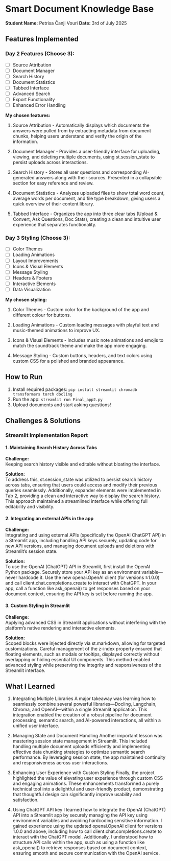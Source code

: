 # Smart Document Knowledge Base
**Student Name:** Petrisa Čanji Vouri
**Date:** 3rd of July 2025

## Features Implemented

### Day 2 Features (Choose 3):
- [ ] Source Attribution
- [ ] Document Manager  
- [ ] Search History
- [ ] Document Statistics
- [ ] Tabbed Interface
- [ ] Advanced Search
- [ ] Export Functionality
- [ ] Enhanced Error Handling

**My chosen features:**
1. Source Attribution - Automatically displays which documents the answers were pulled from by extracting metadata from document chunks, helping users understand and verify the origin of the information.

2. Document Manager  - Provides a user-friendly interface for uploading, viewing, and deleting multiple documents, using st.session_state to persist uploads across interactions. 

3. Search History - Stores all user questions and corresponding AI-generated answers along with their sources. Presented in a collapsible section for easy reference and review.

4. Document Statistics - Analyzes uploaded files to show total word count, average words per document, and file type breakdown, giving users a quick overview of their content library.

5. Tabbed Interface - Organizes the app into three clear tabs (Upload & Convert, Ask Questions, Doc Stats), creating a clean and intuitive user experience that separates functionality.

### Day 3 Styling (Choose 3):
- [ ] Color Themes
- [ ] Loading Animations
- [ ] Layout Improvements
- [ ] Icons & Visual Elements
- [ ] Message Styling
- [ ] Headers & Footers
- [ ] Interactive Elements
- [ ] Data Visualization

**My chosen styling:**
1. Color Themes - Custom color for the background of the app and different colour for buttons.

2. Loading Animations - Custom loading messages with playful text and music-themed animations to improve UX.

3. Icons & Visual Elements - Includes music note animations and emojis to match the soundtrack theme and make the app more engaging.

4. Message Styling - Custom buttons, headers, and text colors using custom CSS for a polished and branded appearance.

## How to Run
1. Install required packages: `pip install streamlit chromadb transformers torch docling`
2. Run the app: `streamlit run Final_app2.py`
3. Upload documents and start asking questions!

## Challenges & Solutions
### Streamlit Implementation Report

#### 1. Maintaining Search History Across Tabs

**Challenge:**  
Keeping search history visible and editable without bloating the interface.

**Solution:**  
To address this, st.session_state was utilized to persist search history across tabs, ensuring that users could access and modify their previous queries seamlessly. Additionally, expander elements were implemented in Tab 2, providing a clean and interactive way to display the search history. This approach maintained a streamlined interface while offering full editability and visibility. 

#### 2. Integrating an external APIs in the app

**Challenge:**  
Integrating and using external APIs (specifically the OpenAI ChatGPT API) in a Streamlit app, including handling API keys securely, updating code for new API versions, and managing document uploads and deletions with Streamlit’s session state.

**Solution:**  
To use the OpenAI (ChatGPT) API in Streamlit, first install the OpenAI Python package. Securely store your API key as an environment variable—never hardcode it. Use the new openai.OpenAI client (for versions ≥1.0.0) and call client.chat.completions.create to interact with ChatGPT. In your app, call a function like ask_openai() to get responses based on your document context, ensuring the API key is set before running the app.

#### 3. Custom Styling in Streamlit

**Challenge:**  
Applying advanced CSS in Streamlit applications without interfering with the platform’s native rendering and interactive elements.

**Solution:**  
Scoped blocks were injected directly via st.markdown, allowing for targeted customizations. Careful management of the z-index property ensured that floating elements, such as modals or tooltips, displayed correctly without overlapping or hiding essential UI components. This method enabled advanced styling while preserving the integrity and responsiveness of the Streamlit interface.

## What I Learned
1. Integrating Multiple Libraries
A major takeaway was learning how to seamlessly combine several powerful libraries—Docling, Langchain, Chroma, and OpenAI—within a single Streamlit application. This integration enabled the creation of a robust pipeline for document processing, semantic search, and AI-powered interactions, all within a unified user interface.

2. Managing State and Document Handling
Another important lesson was mastering session state management in Streamlit. This included handling multiple document uploads efficiently and implementing effective data chunking strategies to optimize semantic search performance. By leveraging session state, the app maintained continuity and responsiveness across user interactions.

3. Enhancing User Experience with Custom Styling
Finally, the project highlighted the value of elevating user experience through custom CSS and engaging animations. These enhancements transformed a purely technical tool into a delightful and user-friendly product, demonstrating that thoughtful design can significantly improve usability and satisfaction.

4. Using ChatGPT API key
I learned how to integrate the OpenAI (ChatGPT) API into a Streamlit app by securely managing the API key using environment variables and avoiding hardcoding sensitive information. I gained experience using the updated openai.OpenAI client for versions 1.0.0 and above, including how to call client.chat.completions.create to interact with the ChatGPT model. Additionally, I understood how to structure API calls within the app, such as using a function like ask_openai() to retrieve responses based on document context, ensuring smooth and secure communication with the OpenAI service.